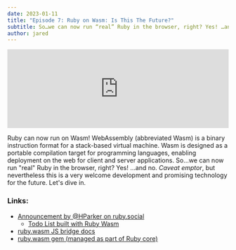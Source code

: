 ```yaml
---
date: 2023-01-11
title: "Episode 7: Ruby on Wasm: Is This The Future?"
subtitle: So…we can now run “real” Ruby in the browser, right? Yes! …and no. Caveat emptor, but nevertheless this is a very welcome development.
author: jared
---
```


<iframe width="100%" height="180" frameborder="no" scrolling="no" seamless="" src="https://share.transistor.fm/e/cacf84a5"></iframe>

Ruby can now run on Wasm! WebAssembly (abbreviated Wasm) is a binary instruction format for a stack-based virtual machine. Wasm is designed as a portable compilation target for programming languages, enabling deployment on the web for client and server applications. So…we can now run "real" Ruby in the browser, right? Yes! …and no. _Caveat emptor_, but nevertheless this is a very welcome development and promising technology for the future. Let's dive in.

### Links:

* [Announcement by @HParker on ruby.social](https://ruby.social/@HParker/109548264460407530)
  * [Todo List built with Ruby Wasm](https://hparker.xyz/ruby_todo.html)
* [ruby.wasm JS bridge docs](https://ruby.github.io/ruby.wasm/JS)
* [ruby.wasm gem (managed as part of Ruby core)](https://github.com/ruby/ruby.wasm)
